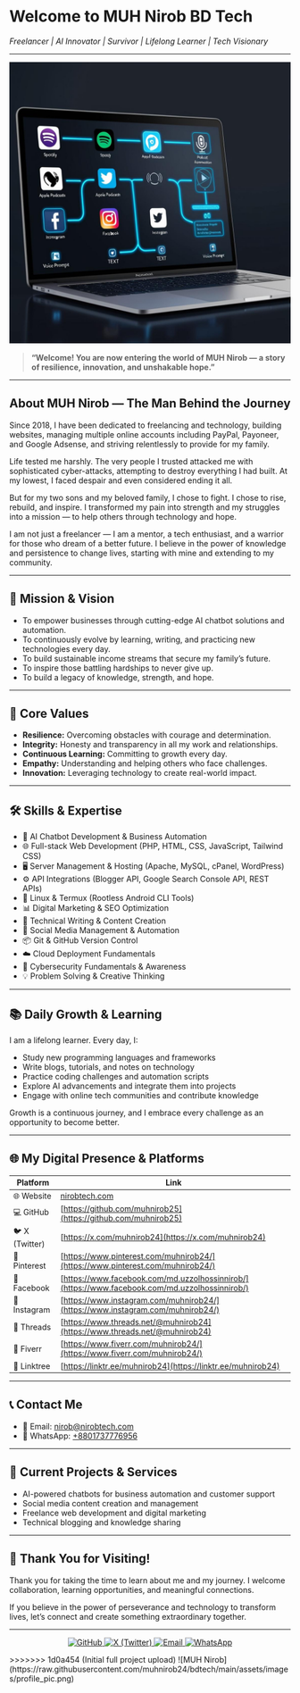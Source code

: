 # Welcome to MUH Nirob BD Tech  
*Freelancer | AI Innovator | Survivor | Lifelong Learner | Tech Visionary*

---

![Profile Picture](https://raw.githubusercontent.com/muhnirob24/bdtech/main/assets/images/profile_pic.png)

> **“Welcome! You are now entering the world of MUH Nirob — a story of resilience, innovation, and unshakable hope.”**

---

## About MUH Nirob — The Man Behind the Journey

Since 2018, I have been dedicated to freelancing and technology, building websites, managing multiple online accounts including PayPal, Payoneer, and Google Adsense, and striving relentlessly to provide for my family.  

Life tested me harshly. The very people I trusted attacked me with sophisticated cyber-attacks, attempting to destroy everything I had built. At my lowest, I faced despair and even considered ending it all.  

But for my two sons and my beloved family, I chose to fight. I chose to rise, rebuild, and inspire. I transformed my pain into strength and my struggles into a mission — to help others through technology and hope.

I am not just a freelancer — I am a mentor, a tech enthusiast, and a warrior for those who dream of a better future. I believe in the power of knowledge and persistence to change lives, starting with mine and extending to my community.

---

## 🎯 Mission & Vision

- To empower businesses through cutting-edge AI chatbot solutions and automation.  
- To continuously evolve by learning, writing, and practicing new technologies every day.  
- To build sustainable income streams that secure my family’s future.  
- To inspire those battling hardships to never give up.  
- To build a legacy of knowledge, strength, and hope.

---

## 🌟 Core Values

- **Resilience:** Overcoming obstacles with courage and determination.  
- **Integrity:** Honesty and transparency in all my work and relationships.  
- **Continuous Learning:** Committing to growth every day.  
- **Empathy:** Understanding and helping others who face challenges.  
- **Innovation:** Leveraging technology to create real-world impact.

---

## 🛠 Skills & Expertise

- 🤖 AI Chatbot Development & Business Automation  
- 🌐 Full-stack Web Development (PHP, HTML, CSS, JavaScript, Tailwind CSS)  
- 🖥️ Server Management & Hosting (Apache, MySQL, cPanel, WordPress)  
- ⚙️ API Integrations (Blogger API, Google Search Console API, REST APIs)  
- 🐧 Linux & Termux (Rootless Android CLI Tools)  
- 📊 Digital Marketing & SEO Optimization  
- 📝 Technical Writing & Content Creation  
- 📱 Social Media Management & Automation  
- 📦 Git & GitHub Version Control  
- ☁️ Cloud Deployment Fundamentals  
- 🔐 Cybersecurity Fundamentals & Awareness  
- 💡 Problem Solving & Creative Thinking  

---

## 📚 Daily Growth & Learning

I am a lifelong learner. Every day, I:

- Study new programming languages and frameworks  
- Write blogs, tutorials, and notes on technology  
- Practice coding challenges and automation scripts  
- Explore AI advancements and integrate them into projects  
- Engage with online tech communities and contribute knowledge  

Growth is a continuous journey, and I embrace every challenge as an opportunity to become better.

---

## 🌐 My Digital Presence & Platforms

| Platform     | Link                                                                                                           |
| ------------ | -------------------------------------------------------------------------------------------------------------- |
| 🌐 Website   | [nirobtech.com](https://nirobtech.com)                                                                         |
| 💻 GitHub    | [https://github.com/muhnirob25](https://github.com/muhnirob25)                                                 |
| 🐦 X (Twitter) | [https://x.com/muhnirob24](https://x.com/muhnirob24)                                                        |
| 📌 Pinterest | [https://www.pinterest.com/muhnirob24/](https://www.pinterest.com/muhnirob24/)                                  |
| 📘 Facebook  | [https://www.facebook.com/md.uzzolhossinnirob/](https://www.facebook.com/md.uzzolhossinnirob/)                  |
| 📸 Instagram | [https://www.instagram.com/muhnirob24/](https://www.instagram.com/muhnirob24/)                                  |
| 🧵 Threads   | [https://www.threads.net/@muhnirob24](https://www.threads.net/@muhnirob24)                                      |
| 🎯 Fiverr   | [https://www.fiverr.com/muhnirob24/](https://www.fiverr.com/muhnirob24/)                                        |
| 🔗 Linktree  | [https://linktr.ee/muhnirob24](https://linktr.ee/muhnirob24)                                                    |

---

## 📞 Contact Me

- 📧 Email: [nirob@nirobtech.com](mailto:nirob@nirobtech.com)  
- 📱 WhatsApp: [+8801737776956](https://wa.me/8801737776956)  

---

## 🚀 Current Projects & Services

- AI-powered chatbots for business automation and customer support  
- Social media content creation and management  
- Freelance web development and digital marketing  
- Technical blogging and knowledge sharing  

---

## 🙏 Thank You for Visiting!

Thank you for taking the time to learn about me and my journey. I welcome collaboration, learning opportunities, and meaningful connections.  

If you believe in the power of perseverance and technology to transform lives, let’s connect and create something extraordinary together.

---

<p align="center">
  <a href="https://github.com/muhnirob25">
    <img src="https://img.shields.io/badge/GitHub-muhnirob25-181717?style=for-the-badge&logo=github" alt="GitHub"/>
  </a>
  <a href="https://x.com/muhnirob24">
    <img src="https://img.shields.io/badge/X-muhnirob24-1DA1F2?style=for-the-badge&logo=twitter" alt="X (Twitter)"/>
  </a>
  <a href="mailto:nirob@nirobtech.com">
    <img src="https://img.shields.io/badge/Email-nirob@nirobtech.com-D14836?style=for-the-badge&logo=gmail" alt="Email"/>
  </a>
  <a href="https://wa.me/8801737776956">
    <img src="https://img.shields.io/badge/WhatsApp-01737776956-25D366?style=for-the-badge&logo=whatsapp" alt="WhatsApp"/>
  </a>
</p>
>>>>>>> 1d0a454 (Initial full project upload)
![MUH Nirob](https://raw.githubusercontent.com/muhnirob24/bdtech/main/assets/images/profile_pic.png)
